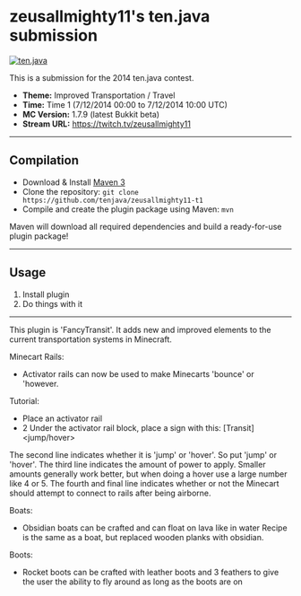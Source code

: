 zeusallmighty11's ten.java submission
==============================

[![ten.java](https://cdn.mediacru.sh/hu4CJqRD7AiB.svg)](https://tenjava.com/)

This is a submission for the 2014 ten.java contest.

- __Theme:__ Improved Transportation / Travel
- __Time:__ Time 1 (7/12/2014 00:00 to 7/12/2014 10:00 UTC)
- __MC Version:__ 1.7.9 (latest Bukkit beta)
- __Stream URL:__ https://twitch.tv/zeusallmighty11

<!-- put chosen theme above -->

---------------------------------------

Compilation
-----------

- Download & Install [Maven 3](http://maven.apache.org/download.html)
- Clone the repository: `git clone https://github.com/tenjava/zeusallmighty11-t1`
- Compile and create the plugin package using Maven: `mvn`

Maven will download all required dependencies and build a ready-for-use plugin package!

---------------------------------------

Usage
-----

1. Install plugin
2. Do things with it


---------------------------------------


This plugin is 'FancyTransit'. It adds new and improved elements to the current transportation systems in Minecraft.


Minecart Rails:
- Activator rails can now be used to make Minecarts 'bounce' or 'however.

Tutorial:
- Place an activator rail
- 2 Under the activator rail block, place a sign with this:
[Transit]
<jump/hover>
<amount>
<connect>

The second line indicates whether it is 'jump' or 'hover'. So put 'jump' or 'hover'.
The third line indicates the amount of power to apply. Smaller amounts generally work better, but when doing a hover use a large number like 4 or 5.
The fourth and final line indicates whether or not the Minecart should attempt to connect to rails after being airborne.


Boats:
- Obsidian boats can be crafted and can float on lava like in water
Recipe is the same as a boat, but replaced wooden planks with obsidian.


Boots:
- Rocket boots can be crafted with leather boots and 3 feathers to give the user the ability to fly around as long as the boots are on
